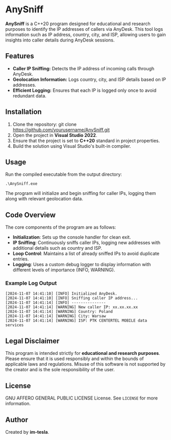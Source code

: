 # AnySniff

**AnySniff** is a C++20 program designed for educational and research purposes to identify the IP addresses of callers via AnyDesk. This tool logs information such as IP address, country, city, and ISP, allowing users to gain insights into caller details during AnyDesk sessions.

## Features

- **Caller IP Sniffing:** Detects the IP address of incoming calls through AnyDesk.
- **Geolocation Information:** Logs country, city, and ISP details based on IP addresses.
- **Efficient Logging:** Ensures that each IP is logged only once to avoid redundant data.

## Installation

1. Clone the repository:
   git clone https://github.com/yourusername/AnySniff.git
2. Open the project in **Visual Studio 2022**.
3. Ensure that the project is set to **C++20** standard in project properties.
4. Build the solution using Visual Studio's built-in compiler.

## Usage

Run the compiled executable from the output directory:
```
.\AnySniff.exe
```
The program will initialize and begin sniffing for caller IPs, logging them along with relevant geolocation data.

## Code Overview

The core components of the program are as follows:

- **Initialization**: Sets up the console handler for clean exit.
- **IP Sniffing**: Continuously sniffs caller IPs, logging new addresses with additional details such as country and ISP.
- **Loop Control**: Maintains a list of already sniffed IPs to avoid duplicate entries.
- **Logging**: Uses a custom debug logger to display information with different levels of importance (INFO, WARNING).

### Example Log Output
```
[2024-11-07 14:41:10] [INFO] Initialized AnyDesk.
[2024-11-07 14:41:10] [INFO] Sniffing caller IP address...
[2024-11-07 14:41:14] [INFO] ---------------
[2024-11-07 14:41:14] [WARNING] New caller IP: xx.xx.xx.xx
[2024-11-07 14:41:14] [WARNING] Country: Poland
[2024-11-07 14:41:14] [WARNING] City: Warsaw
[2024-11-07 14:41:14] [WARNING] ISP: PTK CENTERTEL MOBILE data services
```

## Legal Disclaimer

This program is intended strictly for **educational and research purposes**. Please ensure that it is used responsibly and within the bounds of applicable laws and regulations. Misuse of this software is not supported by the creator and is the sole responsibility of the user.

## License

GNU AFFERO GENERAL PUBLIC LICENSE License. See `LICENSE` for more information.

## Author

Created by **im-tesla**.
